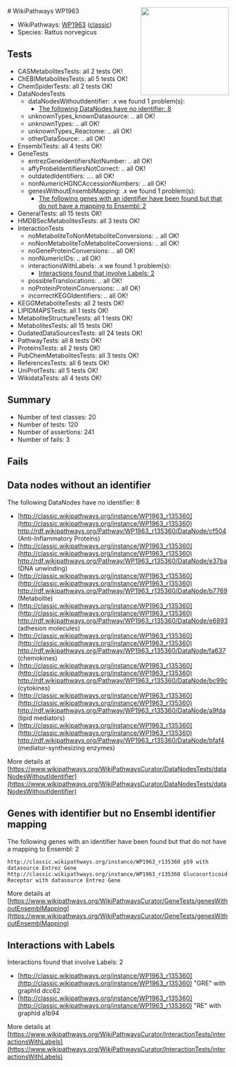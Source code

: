 <img style="float: right; width: 200px" src="https://upload.wikimedia.org/wikipedia/commons/thumb/8/83/Wplogo_with_text_500.png/640px-Wplogo_with_text_500.png" />
# WikiPathways WP1963

* WikiPathways: [WP1963](https://wikipathways.org/pathways/WP1963) ([classic](https://classic.wikipathways.org/instance/WP1963))
* Species: Rattus norvegicus
## Tests
* CASMetabolitesTests: all 2 tests OK!
* ChEBIMetabolitesTests: all 5 tests OK!
* ChemSpiderTests: all 2 tests OK!
* DataNodesTests
    * dataNodesWithoutIdentifier: .x we found 1 problem(s):
        * [The following DataNodes have no identifier: 8](#d2d32fa7)
    * unknownTypes_knownDatasource: .. all OK!
    * unknownTypes: .. all OK!
    * unknownTypes_Reactome: .. all OK!
    * otherDataSource: .. all OK!
* EnsemblTests: all 4 tests OK!
* GeneTests
    * entrezGeneIdentifiersNotNumber: .. all OK!
    * affyProbeIdentifiersNotCorrect: .. all OK!
    * outdatedIdentifiers: .... all OK!
    * nonNumericHGNCAccessionNumbers: .. all OK!
    * genesWithoutEnsemblMapping: .x we found 1 problem(s):
        * [The following genes with an identifier have been found but that do not have a mapping to Ensembl: 2](#40286d84)
* GeneralTests: all 15 tests OK!
* HMDBSecMetabolitesTests: all 3 tests OK!
* InteractionTests
    * noMetaboliteToNonMetaboliteConversions: .. all OK!
    * noNonMetaboliteToMetaboliteConversions: .. all OK!
    * noGeneProteinConversions: .. all OK!
    * nonNumericIDs: .. all OK!
    * interactionsWithLabels: .x we found 1 problem(s):
        * [Interactions found that involve Labels: 2](#630d2679)
    * possibleTranslocations: .. all OK!
    * noProteinProteinConversions: .. all OK!
    * incorrectKEGGIdentifiers: .. all OK!
* KEGGMetaboliteTests: all 2 tests OK!
* LIPIDMAPSTests: all 1 tests OK!
* MetaboliteStructureTests: all 1 tests OK!
* MetabolitesTests: all 15 tests OK!
* OudatedDataSourcesTests: all 24 tests OK!
* PathwayTests: all 8 tests OK!
* ProteinsTests: all 2 tests OK!
* PubChemMetabolitesTests: all 3 tests OK!
* ReferencesTests: all 6 tests OK!
* UniProtTests: all 5 tests OK!
* WikidataTests: all 4 tests OK!


## Summary

* Number of test classes: 20
* Number of tests: 120
* Number of assertions: 241
* Number of fails: 3

## Fails

<a name="d2d32fa7" />

## Data nodes without an identifier

The following DataNodes have no identifier: 8

* [http://classic.wikipathways.org/instance/WP1963_r135360](http://classic.wikipathways.org/instance/WP1963_r135360) http://rdf.wikipathways.org/Pathway/WP1963_r135360/DataNode/cf504 (Anti-Inflammatory Proteins)
* [http://classic.wikipathways.org/instance/WP1963_r135360](http://classic.wikipathways.org/instance/WP1963_r135360) http://rdf.wikipathways.org/Pathway/WP1963_r135360/DataNode/e37ba (DNA unwinding)
* [http://classic.wikipathways.org/instance/WP1963_r135360](http://classic.wikipathways.org/instance/WP1963_r135360) http://rdf.wikipathways.org/Pathway/WP1963_r135360/DataNode/b7769 (Metabolite)
* [http://classic.wikipathways.org/instance/WP1963_r135360](http://classic.wikipathways.org/instance/WP1963_r135360) http://rdf.wikipathways.org/Pathway/WP1963_r135360/DataNode/e6893 (adhesion molecules)
* [http://classic.wikipathways.org/instance/WP1963_r135360](http://classic.wikipathways.org/instance/WP1963_r135360) http://rdf.wikipathways.org/Pathway/WP1963_r135360/DataNode/fa637 (chemokines)
* [http://classic.wikipathways.org/instance/WP1963_r135360](http://classic.wikipathways.org/instance/WP1963_r135360) http://rdf.wikipathways.org/Pathway/WP1963_r135360/DataNode/bc99c (cytokines)
* [http://classic.wikipathways.org/instance/WP1963_r135360](http://classic.wikipathways.org/instance/WP1963_r135360) http://rdf.wikipathways.org/Pathway/WP1963_r135360/DataNode/a9fda (lipid mediators)
* [http://classic.wikipathways.org/instance/WP1963_r135360](http://classic.wikipathways.org/instance/WP1963_r135360) http://rdf.wikipathways.org/Pathway/WP1963_r135360/DataNode/bfaf4 (mediator-synthesizing enzymes)


More details at [https://www.wikipathways.org/WikiPathwaysCurator/DataNodesTests/dataNodesWithoutIdentifier](https://www.wikipathways.org/WikiPathwaysCurator/DataNodesTests/dataNodesWithoutIdentifier)

<a name="40286d84" />

## Genes with identifier but no Ensembl identifier mapping

The following genes with an identifier have been found but that do not have a mapping to Ensembl: 2
```
http://classic.wikipathways.org/instance/WP1963_r135360 p59 with datasource Entrez Gene
http://classic.wikipathways.org/instance/WP1963_r135360 Glucocorticoid Receptor with datasource Entrez Gene
```

More details at [https://www.wikipathways.org/WikiPathwaysCurator/GeneTests/genesWithoutEnsemblMapping](https://www.wikipathways.org/WikiPathwaysCurator/GeneTests/genesWithoutEnsemblMapping)

<a name="630d2679" />

## Interactions with Labels

Interactions found that involve Labels: 2

* [http://classic.wikipathways.org/instance/WP1963_r135360](http://classic.wikipathways.org/instance/WP1963_r135360) "GRE" with graphId dcc62
* [http://classic.wikipathways.org/instance/WP1963_r135360](http://classic.wikipathways.org/instance/WP1963_r135360) "RE" with graphId a1b94


More details at [https://www.wikipathways.org/WikiPathwaysCurator/InteractionTests/interactionsWithLabels](https://www.wikipathways.org/WikiPathwaysCurator/InteractionTests/interactionsWithLabels)

